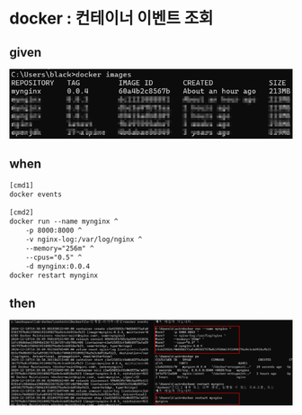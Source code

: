 # docker : 컨테이너 이벤트 조회

## given

![1CPGHzZ.png](..%2F..%2Fimages%2F1CPGHzZ.png)

## when

```
[cmd1]
docker events

[cmd2]
docker run --name mynginx ^
    -p 8000:8000 ^
    -v nginx-log:/var/log/nginx ^
    --memory="256m" ^
    --cpus="0.5" ^
    -d mynginx:0.0.4
docker restart mynginx
```

## then

![puRKfEZ.png](..%2F..%2Fimages%2FpuRKfEZ.png)